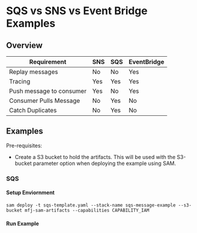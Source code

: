 
# SQS vs SNS vs Event Bridge Examples

## Overview

| Requirement              | SNS | SQS | EventBridge |
|--------------------------|-----|-----|-------------|
| Replay messages          | No | No  | Yes |
| Tracing                  | Yes | Yes | Yes |
| Push message to consumer | Yes | No  | Yes |
| Consumer Pulls Message | No | Yes | No |
| Catch Duplicates | No | Yes | No |

## Examples

Pre-requisites:
* Create a S3 bucket to hold the artifacts.  This will be used with the S3-bucket parameter option when deploying the example using SAM.
### SQS


#### Setup Enviornment
``` 
sam deploy -t sqs-template.yaml --stack-name sqs-message-example --s3-bucket mfj-sam-artifacts --capabilities CAPABILITY_IAM
```

#### Run Example

```python

```



